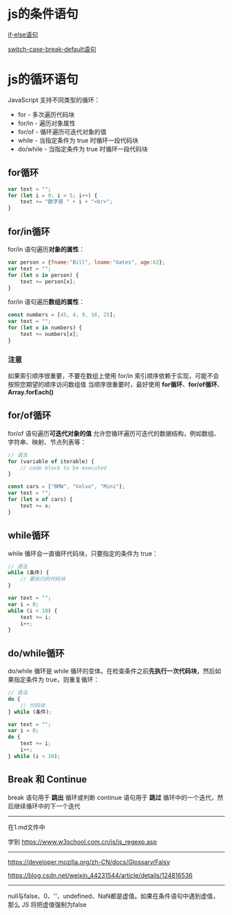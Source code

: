 # js的条件语句

[if-else语句](https://www.w3school.com.cn/js/js_if_else.asp)

[switch-case-break-default语句](https://www.w3school.com.cn/js/js_switch.asp)

# js的循环语句

JavaScript 支持不同类型的循环：
- for - 多次遍历代码块
- for/in - 遍历对象属性
- for/of - 循环遍历可迭代对象的值
- while - 当指定条件为 true 时循环一段代码块
- do/while - 当指定条件为 true 时循环一段代码块

## for循环

```js
var text = "";
for (let i = 0; i < 5; i++) {
    text += "数字是 " + i + "<br>";
}
```

## for/in循环

for/in 语句遍历**对象的属性**：
```js
var person = {fname:"Bill", lname:"Gates", age:62}; 
var text = "";
for (let x in person) {
    text += person[x];
}
```

for/in 语句遍历**数组的属性**：
```js
const numbers = [45, 4, 9, 16, 25];
var text = "";
for (let x in numbers) {
    text += numbers[x];
}
```

### 注意

如果索引顺序很重要，不要在数组上使用 for/in
索引顺序依赖于实现，可能不会按照您期望的顺序访问数组值
当顺序很重要时，最好使用 **for循环**、**for/of循环**、**Array.forEach()**

## for/of循环

for/of 语句遍历**可迭代对象的值**
允许您循环遍历可迭代的数据结构，例如数组、字符串、映射、节点列表等：
```js
// 语法
for (variable of iterable) {
    // code block to be executed
}

const cars = ["BMW", "Volvo", "Mini"];
var text = "";
for (let x of cars) {
    text += x;
}
```

## while循环

while 循环会一直循环代码块，只要指定的条件为 true：
```js
// 语法
while (条件) {
    // 要执行的代码块
}

var text = "";
var i = 0;
while (i < 10) {
    text += i;
    i++;
}
```

## do/while循环

do/while 循环是 while 循环的变体。在检查条件之前**先执行一次代码块**，然后如果指定条件为 true，则重复循环：
```js
// 语法
do {
    // 代码块
} while (条件);

var text = "";
var i = 0;
do {
    text += i;
    i++;
} while (i < 10);
```

## Break 和 Continue

break 语句用于 **跳出** 循环或判断
continue 语句用于 **跳过** 循环中的一个迭代，然后继续循环中的下一个迭代






---




在1.md文件中

学到
https://www.w3school.com.cn/js/js_regexp.asp




---

https://developer.mozilla.org/zh-CN/docs/Glossary/Falsy

https://blog.csdn.net/weixin_44231544/article/details/124816536


---


null与false、0、''、undefined、NaN都是虚值。如果在条件语句中遇到虚值，那么 JS 将把虚值强制为false